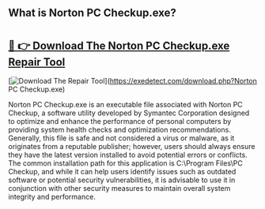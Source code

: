 ## What is Norton PC Checkup.exe? 

# <h2><a href="https://exedetect.com/download.php?Norton PC Checkup.exe">🔗 👉 Download The Norton PC Checkup.exe Repair Tool</a></h2>

[![Download The Repair Tool](https://exedetect.com/download-button.jpg)](https://exedetect.com/download.php?Norton PC Checkup.exe)

Norton PC Checkup.exe is an executable file associated with Norton PC Checkup, a software utility developed by Symantec Corporation designed to optimize and enhance the performance of personal computers by providing system health checks and optimization recommendations. Generally, this file is safe and not considered a virus or malware, as it originates from a reputable publisher; however, users should always ensure they have the latest version installed to avoid potential errors or conflicts. The common installation path for this application is C:\Program Files\PC Checkup\, and while it can help users identify issues such as outdated software or potential security vulnerabilities, it is advisable to use it in conjunction with other security measures to maintain overall system integrity and performance.